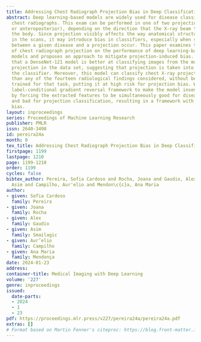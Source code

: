```yaml
---
title: Addressing Chest Radiograph Projection Bias in Deep Classification Models
abstract: Deep learning-based models are widely used for disease classification in
  chest radiographs. This exam can be performed in one of two projections (posteroanterior
  or anteroposterior), depending on the direction that the X-ray beam travels through
  the body. Since projection visibly affects the way anatomical structures appear
  in the scans, it may introduce bias in classifiers, especially when spurious correlations
  between a given disease and a projection occur. This paper examines the influence
  of chest radiograph projection on the performance of deep learning-based classification
  models and proposes an approach to mitigate projection-induced bias. Results show
  that a DenseNet-121 model is better at classifying images from the most representative
  projection in the data set, suggesting that projection is taken into account by
  the classifier. Moreover, this model can classify chest X-ray projection better
  than any of the fourteen radiological findings considered, without being explicitly
  trained for that task, putting it at high risk for projection bias. We propose a
  label-conditional gradient reversal framework to make the model insensitive to projection,
  by forcing the extracted features to be simultaneously good for disease classification
  and bad for projection classification, resulting in a framework with reduced projection-induced
  bias.
layout: inproceedings
series: Proceedings of Machine Learning Research
publisher: PMLR
issn: 2640-3498
id: pereira24a
month: 0
tex_title: Addressing Chest Radiograph Projection Bias in Deep Classification Models
firstpage: 1199
lastpage: 1210
page: 1199-1210
order: 1199
cycles: false
bibtex_author: Pereira, Sofia Cardoso and Rocha, Joana and Gaudio, Alex and Smailagic,
  Asim and Campilho, Aur'elio and Mendon\c{c}a, Ana Maria
author:
- given: Sofia Cardoso
  family: Pereira
- given: Joana
  family: Rocha
- given: Alex
  family: Gaudio
- given: Asim
  family: Smailagic
- given: Aur’elio
  family: Campilho
- given: Ana Maria
  family: Mendonça
date: 2024-01-23
address:
container-title: Medical Imaging with Deep Learning
volume: '227'
genre: inproceedings
issued:
  date-parts:
  - 2024
  - 1
  - 23
pdf: https://proceedings.mlr.press/v227/pereira24a/pereira24a.pdf
extras: []
# Format based on Martin Fenner's citeproc: https://blog.front-matter.io/posts/citeproc-yaml-for-bibliographies/
---
```


